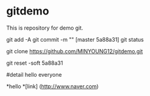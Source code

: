 # gitdemo
This is repository for demo git.

git add -A 
git commit -m "" 
[master 5a88a31]
git status 

git clone https://github.com/MINYOUNG12/gitdemo.git

git reset -soft 5a88a31


#detail 
hello everyone

*hello
*[link] (http://www.naver.com)
